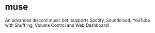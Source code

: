 # muse
An advanced discord music bot, supports Spotify, Soundcloud, YouTube with Shuffling, Volume Control and Web Dashboard!
